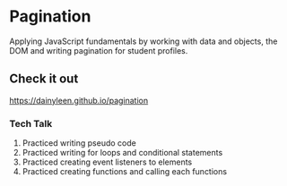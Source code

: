 # Pagination
Applying JavaScript fundamentals by working with data and objects, the DOM and writing pagination for student profiles.

## Check it out
https://dainyleen.github.io/pagination

### Tech Talk
1. Practiced writing pseudo code
2. Practiced writing for loops and conditional statements
3. Practiced creating event listeners to elements
4. Practiced creating functions and calling each functions


